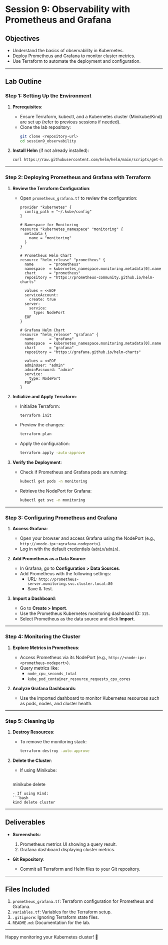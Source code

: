 # Session 9: Observability with Prometheus and Grafana

## Objectives
- Understand the basics of observability in Kubernetes.
- Deploy Prometheus and Grafana to monitor cluster metrics.
- Use Terraform to automate the deployment and configuration.

---

## Lab Outline

### Step 1: Setting Up the Environment

1. **Prerequisites**:
   - Ensure Terraform, kubectl, and a Kubernetes cluster (Minikube/Kind) are set up (refer to previous sessions if needed).
   - Clone the lab repository:
     ```bash
     git clone <repository-url>
     cd session9_observability
     ```

2. **Install Helm** (if not already installed):
   ```bash
   curl https://raw.githubusercontent.com/helm/helm/main/scripts/get-helm-3 | bash
   ```

---

### Step 2: Deploying Prometheus and Grafana with Terraform

1. **Review the Terraform Configuration**:
   - Open `prometheus_grafana.tf` to review the configuration:
     ```hcl
     provider "kubernetes" {
       config_path = "~/.kube/config"
     }

     # Namespace for Monitoring
     resource "kubernetes_namespace" "monitoring" {
       metadata {
         name = "monitoring"
       }
     }

     # Prometheus Helm Chart
     resource "helm_release" "prometheus" {
       name       = "prometheus"
       namespace  = kubernetes_namespace.monitoring.metadata[0].name
       chart      = "prometheus"
       repository = "https://prometheus-community.github.io/helm-charts"

       values = <<EOF
       serviceAccount:
         create: true
       server:
         service:
           type: NodePort
       EOF
     }

     # Grafana Helm Chart
     resource "helm_release" "grafana" {
       name       = "grafana"
       namespace  = kubernetes_namespace.monitoring.metadata[0].name
       chart      = "grafana"
       repository = "https://grafana.github.io/helm-charts"

       values = <<EOF
       adminUser: "admin"
       adminPassword: "admin"
       service:
         type: NodePort
       EOF
     }
     ```

2. **Initialize and Apply Terraform**:
   - Initialize Terraform:
     ```bash
     terraform init
     ```
   - Preview the changes:
     ```bash
     terraform plan
     ```
   - Apply the configuration:
     ```bash
     terraform apply -auto-approve
     ```

3. **Verify the Deployment**:
   - Check if Prometheus and Grafana pods are running:
     ```bash
     kubectl get pods -n monitoring
     ```
   - Retrieve the NodePort for Grafana:
     ```bash
     kubectl get svc -n monitoring
     ```

---

### Step 3: Configuring Prometheus and Grafana

1. **Access Grafana**:
   - Open your browser and access Grafana using the NodePort (e.g., `http://<node-ip>:<grafana-nodeport>`).
   - Log in with the default credentials (`admin`/`admin`).

2. **Add Prometheus as a Data Source**:
   - In Grafana, go to **Configuration > Data Sources**.
   - Add Prometheus with the following settings:
     - URL: `http://prometheus-server.monitoring.svc.cluster.local:80`
     - Save & Test.

3. **Import a Dashboard**:
   - Go to **Create > Import**.
   - Use the Prometheus Kubernetes monitoring dashboard ID: `315`.
   - Select Prometheus as the data source and click **Import**.

---

### Step 4: Monitoring the Cluster

1. **Explore Metrics in Prometheus**:
   - Access Prometheus via its NodePort (e.g., `http://<node-ip>:<prometheus-nodeport>`).
   - Query metrics like:
     - `node_cpu_seconds_total`
     - `kube_pod_container_resource_requests_cpu_cores`

2. **Analyze Grafana Dashboards**:
   - Use the imported dashboard to monitor Kubernetes resources such as pods, nodes, and cluster health.

---

### Step 5: Cleaning Up

1. **Destroy Resources**:
   - To remove the monitoring stack:
     ```bash
     terraform destroy -auto-approve
     ```

2. **Delete the Cluster**:
   - If using Minikube:
     ```bash
    minikube delete
     ```
   - If using Kind:
     ```bash
     kind delete cluster
     ```

---

## Deliverables
- **Screenshots**:
  1. Prometheus metrics UI showing a query result.
  2. Grafana dashboard displaying cluster metrics.

- **Git Repository**:
  - Commit all Terraform and Helm files to your Git repository.

---

## Files Included
1. `prometheus_grafana.tf`: Terraform configuration for Prometheus and Grafana.
2. `variables.tf`: Variables for the Terraform setup.
3. `.gitignore`: Ignoring Terraform state files.
4. `README.md`: Documentation for the lab.

---

Happy monitoring your Kubernetes cluster! 🌟
